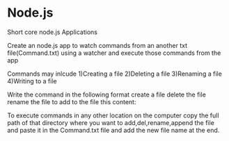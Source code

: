 # Node.js
Short core node.js Applications

Create an node.js app to watch commands from an another txt file(Command.txt) using a watcher and execute those commands from the app

Commands may inlcude
1)Creating a file
2)Deleting a file
3)Renaming a file
4)Writing to a file

Write the command in the following format
create a file <path>
delete the file <path>
rename the file <path> to <new-path>
add to the file <path> this content: <content>

To execute commands in any other location on the computer copy the full path of that directory where you want to add,del,rename,append the file and paste it in the Command.txt file and add the new file name at the end.


